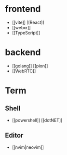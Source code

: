 
# frontend
- [[vite]] [[React]]
- [[webxr]]
- [[TypeScript]]
# backend
- [[golang]] [[pion]]
- [[WebRTC]]
# Term
## Shell
- [[powershell]] [[dotNET]]
## Editor
- [[nvim|neovim]]
